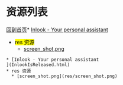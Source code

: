 
# 资源列表

[回到首页](https://charleechan.github.io/MyWiki)* [Inlook - Your personal assistant
](InlookIsReleased.html)
* <mark>res 资源</mark>
  * [screen_shot.png](res/screen_shot.png)


```mind:height=300,title=内容概要,color
* [Inlook - Your personal assistant
](InlookIsReleased.html)
* res 资源
  * [screen_shot.png](res/screen_shot.png)
```
